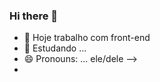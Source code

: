 ### Hi there 👋

- 🔭 Hoje trabalho com front-end
- 🌱 Estudando ... 
- 😄 Pronouns: ... ele/dele
-->
- 

